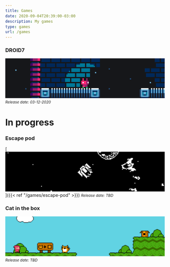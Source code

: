 ```yaml
---
title: Games
date: 2020-09-04T20:39:00-03:00
description: My games
type: games
url: /games
---
```


### DROID7

[![DROID7](droid7.gif)](droid7)
<small>_Release date: 03-12-2020_</small>

# In progress

### Escape pod

[![Escape pod](escape_pod.png)]({{< ref "/games/escape-pod" >}})
<small>_Release date: TBD_</small>

### Cat in the box

![Cat in the box](cat_in_the_box.png)
<small>_Release date: TBD_</small>
